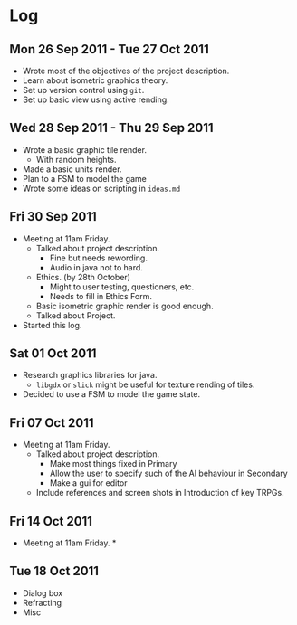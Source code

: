 Log
===

Mon 26 Sep 2011 - Tue 27 Oct 2011 
---------------------------------
* Wrote most of the  objectives of the project description.  
* Learn about isometric graphics theory.
* Set up version control using `git`.
* Set up basic view using active rending.


Wed 28 Sep 2011 - Thu 29 Sep 2011
---------------------------------
* Wrote a basic graphic tile render. 
	* With random heights.
* Made a basic units render.
* Plan to a FSM to model the game 
* Wrote some ideas on scripting in `ideas.md` 

Fri 30 Sep 2011
---------------
* Meeting at 11am Friday.
	* Talked about project description.
		* Fine but needs rewording.
		* Audio in java not to hard.
	* Ethics.  (by 28th October)
		* Might to user testing, questioners, etc.
		* Needs to fill in Ethics Form.
	* Basic isometric graphic render is good enough.
	* Talked about Project.
* Started this log.

Sat 01 Oct 2011
---------------
* Research graphics libraries for java.
	* `libgdx` or `slick` might be useful for texture rending of tiles.
* Decided to use a FSM to model the game state.


Fri 07 Oct 2011
---------------
* Meeting at 11am Friday.
	* Talked about project description.
		* Make most things fixed in Primary
		* Allow the user to specify such of the AI behaviour in Secondary
		* Make a gui for editor
	*  Include references and screen shots in Introduction of key TRPGs.   

Fri 14 Oct 2011
---------------
* Meeting at 11am Friday.
	* 

Tue 18 Oct 2011
---------------
* Dialog box 
* Refracting
* Misc
